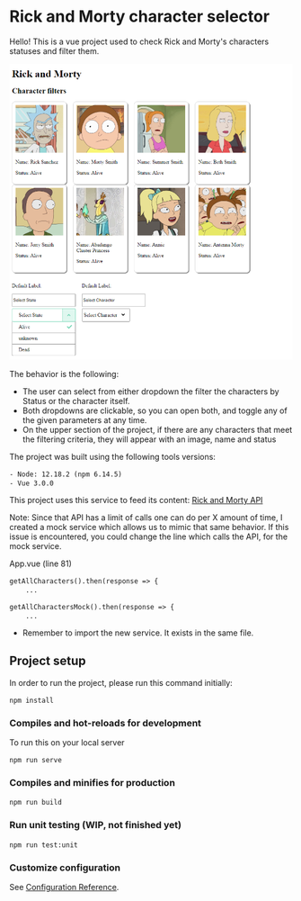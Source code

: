# Rick and Morty character selector

Hello!
This is a vue project used to check Rick and Morty's characters statuses and filter them.

![Example](src/assets/example.PNG)

The behavior is the following:
* The user can select from either dropdown the filter the characters by Status or the character itself.
* Both dropdowns are clickable, so you can open both, and toggle any of the given parameters at any time.
* On the upper section of the project, if there are any characters that meet the filtering criteria, they will appear
with an image, name and status

The project was built using the following tools versions:
```
- Node: 12.18.2 (npm 6.14.5)
- Vue 3.0.0
``` 

This project uses this service to feed its content:
[Rick and Morty API](https://rickandmortyapi.com/documentation/#rest)

Note: Since that API has a limit of calls one can do per X amount of time, I created a mock service which allows
us to mimic that same behavior. If this issue is encountered, you could change the line which calls the API, for the mock
service.

App.vue (line 81)
```
getAllCharacters().then(response => {
    ...
```

```
getAllCharactersMock().then(response => {
    ...
```
* Remember to import the new service. It exists in the same file.

## Project setup
In order to run the project, please run this command initially:
```
npm install
```

### Compiles and hot-reloads for development
To run this on your local server
```
npm run serve
```

### Compiles and minifies for production
```
npm run build
```

### Run unit testing (WIP, not finished yet)
```
npm run test:unit
```

### Customize configuration
See [Configuration Reference](https://cli.vuejs.org/config/).
